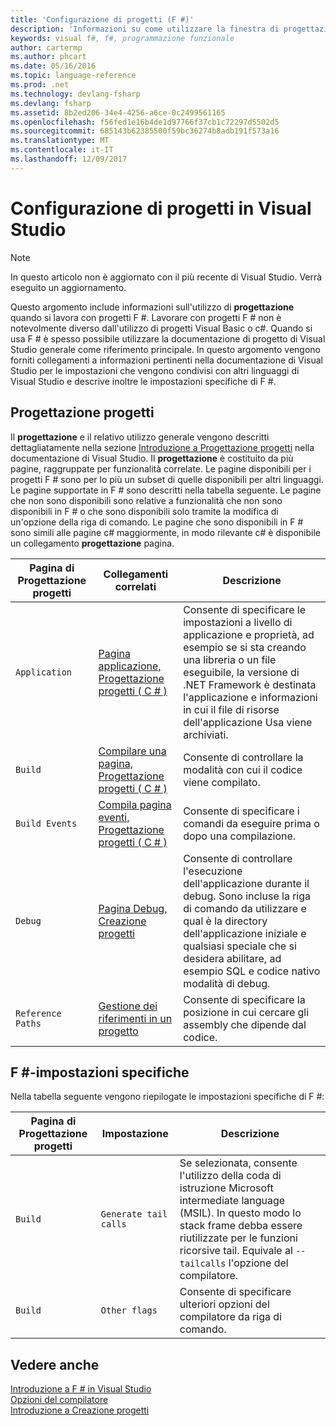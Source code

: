 ```yaml
---
title: 'Configurazione di progetti (F #)'
description: 'Informazioni su come utilizzare la finestra di progettazione del progetto quando si lavora con progetti F # in Visual Studio.'
keywords: visual f#, f#, programmazione funzionale
author: cartermp
ms.author: phcart
ms.date: 05/16/2016
ms.topic: language-reference
ms.prod: .net
ms.technology: devlang-fsharp
ms.devlang: fsharp
ms.assetid: 8b2ed206-34e4-4256-a6ce-0c2499561165
ms.openlocfilehash: f56fed1e16b4de1d97766f37cb1c72297d5502d5
ms.sourcegitcommit: 685143b62385500f59bc36274b8adb191f573a16
ms.translationtype: MT
ms.contentlocale: it-IT
ms.lasthandoff: 12/09/2017
---
```

# <a name="configuring-projects-in-visual-studio"></a>Configurazione di progetti in Visual Studio

> [!NOTE]
In questo articolo non è aggiornato con il più recente di Visual Studio.  Verrà eseguito un aggiornamento.

Questo argomento include informazioni sull'utilizzo di **progettazione** quando si lavora con progetti F #. Lavorare con progetti F # non è notevolmente diverso dall'utilizzo di progetti Visual Basic o c#. Quando si usa F # è spesso possibile utilizzare la documentazione di progetto di Visual Studio generale come riferimento principale. In questo argomento vengono forniti collegamenti a informazioni pertinenti nella documentazione di Visual Studio per le impostazioni che vengono condivisi con altri linguaggi di Visual Studio e descrive inoltre le impostazioni specifiche di F #.

## <a name="project-designer"></a>Progettazione progetti
Il **progettazione** e il relativo utilizzo generale vengono descritti dettagliatamente nella sezione [Introduzione a Progettazione progetti](https://msdn.microsoft.com/library/898dd854-c98d-430c-ba1b-a913ce3c73d7) nella documentazione di Visual Studio. Il **progettazione** è costituito da più pagine, raggruppate per funzionalità correlate. Le pagine disponibili per i progetti F # sono per lo più un subset di quelle disponibili per altri linguaggi. Le pagine supportate in F # sono descritti nella tabella seguente. Le pagine che non sono disponibili sono relative a funzionalità che non sono disponibili in F # o che sono disponibili solo tramite la modifica di un'opzione della riga di comando. Le pagine che sono disponibili in F # sono simili alle pagine c# maggiormente, in modo rilevante c# è disponibile un collegamento **progettazione** pagina.

|Pagina di Progettazione progetti|Collegamenti correlati|Descrizione|
|---------------------|-------------|-----------|
|`Application`|[Pagina applicazione, Progettazione progetti &#40; C &#35; &#41;](https://msdn.microsoft.com/library/ms247046.aspx)|Consente di specificare le impostazioni a livello di applicazione e proprietà, ad esempio se si sta creando una libreria o un file eseguibile, la versione di .NET Framework è destinata l'applicazione e informazioni in cui il file di risorse dell'applicazione Usa viene archiviati.|
|`Build`|[Compilare una pagina, Progettazione progetti &#40; C &#35; &#41;](https://msdn.microsoft.com/library/kb4wyys2.aspx)|Consente di controllare la modalità con cui il codice viene compilato.|
|`Build Events`|[Compila pagina eventi, Progettazione progetti &#40; C &#35; &#41;](https://msdn.microsoft.com/library/kb4wyys2.aspx)|Consente di specificare i comandi da eseguire prima o dopo una compilazione.|
|`Debug`|[Pagina Debug, Creazione progetti](https://msdn.microsoft.com/library/2wcdezs5.aspx)|Consente di controllare l'esecuzione dell'applicazione durante il debug. Sono incluse la riga di comando da utilizzare e qual è la directory dell'applicazione iniziale e qualsiasi speciale che si desidera abilitare, ad esempio SQL e codice nativo modalità di debug.|
|`Reference Paths`|[Gestione dei riferimenti in un progetto](/visualstudio/ide/managing-references-in-a-project)|Consente di specificare la posizione in cui cercare gli assembly che dipende dal codice.|

## <a name="f-specific-settings"></a>F #-impostazioni specifiche
Nella tabella seguente vengono riepilogate le impostazioni specifiche di F #:

|Pagina di Progettazione progetti|Impostazione|Descrizione|
|---------------------|-------|-----------|
|`Build`|`Generate tail calls`|Se selezionata, consente l'utilizzo della coda di istruzione Microsoft intermediate language (MSIL). In questo modo lo stack frame debba essere riutilizzate per le funzioni ricorsive tail. Equivale al `--tailcalls` l'opzione del compilatore.|
|`Build`|`Other flags`|Consente di specificare ulteriori opzioni del compilatore da riga di comando.|

## <a name="see-also"></a>Vedere anche
 [Introduzione a F # in Visual Studio](../get-started/get-started-visual-studio.md)  
 [Opzioni del compilatore](../language-reference/compiler-options.md)  
 [Introduzione a Creazione progetti](https://msdn.microsoft.com/library/898dd854-c98d-430c-ba1b-a913ce3c73d7(v=vs.100))
